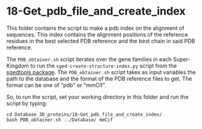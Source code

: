 # 18-Get_pdb_file_and_create_index

This folder contains the script to make a pdb index on the alignment of sequences. This index contains the alignment positions of the reference residues in the best selected PDB reference and the best chain in said PDB reference. 

The `PDB_obtainer.sh` script iterates over the gene families in each Super-Kingdom to run the `sged-create-structure-index.py` script from the [sgedtools package](https://github.com/jydu/sgedtools/tree/master).
The `PDB_obtainer.sh` script takes as input variables the path to the database and the format of the PDB reference files to get.
The format can be one of "pdb" or "mmCif".

So, to run the script, set your working directory in this folder and run the script by typing:
```
cd Database_3D_proteins/18-Get_pdb_file_and_create_index/
bash PDB_obtainer.sh ../Database/ mmCif
```